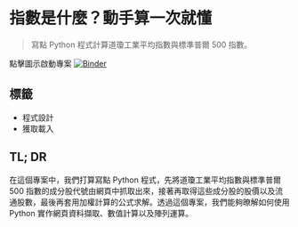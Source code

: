 # 指數是什麼？動手算一次就懂

> 寫點 Python 程式計算道瓊工業平均指數與標準普爾 500 指數。

點擊圖示啟動專案 [![Binder](https://mybinder.org/badge_logo.svg)](https://mybinder.org/v2/gh/datainpoint/project-what-is-index/master?filepath=project-what-is-index.ipynb)

## 標籤

- 程式設計
- 獲取載入

## TL; DR

在這個專案中，我們打算寫點 Python 程式，先將道瓊工業平均指數與標準普爾 500 指數的成分股代號由網頁中抓取出來，接著再取得這些成分股的股價以及流通股數，最後再套用加權計算的公式求解。透過這個專案，我們能夠暸解如何使用 Python 實作網頁資料擷取、數值計算以及陣列運算。
